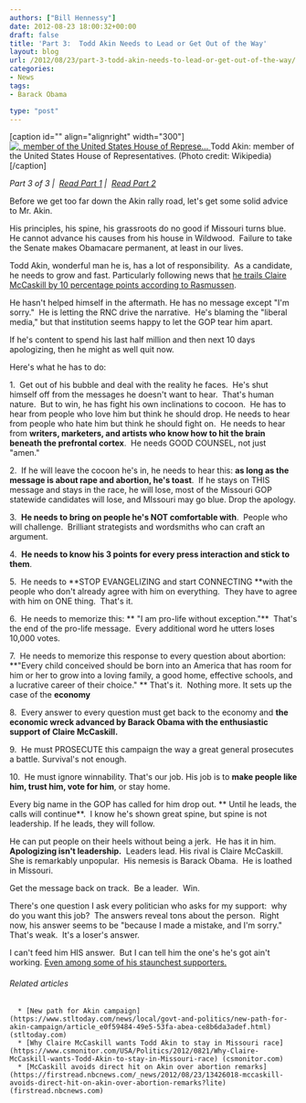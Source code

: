 ```yaml
---
authors: ["Bill Hennessy"]
date: 2012-08-23 18:00:32+00:00
draft: false
title: 'Part 3:  Todd Akin Needs to Lead or Get Out of the Way'
layout: blog
url: /2012/08/23/part-3-todd-akin-needs-to-lead-or-get-out-of-the-way/
categories:
- News
tags:
- Barack Obama

type: "post"
---
```


[caption id="" align="alignright" width="300"][![, member of the United States House of Represe...](https://upload.wikimedia.org/wikipedia/commons/thumb/d/dd/Todd_Akin%2C_official_109th_Congress_photo.jpg/300px-Todd_Akin%2C_official_109th_Congress_photo.jpg)
](https://commons.wikipedia.org/wiki/File:Todd_Akin%2C_official_109th_Congress_photo.jpg) Todd Akin: member of the United States House of Representatives. (Photo credit: Wikipedia)[/caption]

_Part 3 of 3 |  [Read Part 1](https://hennessysview.com/2012/08/23/part-1-contingencies-every-conservatives-needs-right-now/) |  [Read Part 2](https://hennessysview.com/2012/08/23/part-2-here-is-todd-akins-real-crime/)_

Before we get too far down the Akin rally road, let's get some solid advice to Mr. Akin.

His principles, his spine, his grassroots do no good if Missouri turns blue.  He cannot advance his causes from his house in Wildwood.  Failure to take the Senate makes Obamacare permanent, at least in our lives.

Todd Akin, wonderful man he is, has a lot of responsibility.  As a candidate, he needs to grow and fast. Particularly following news that [he trails Claire McCaskill by 10 percentage points according to Rasmussen](https://www.rasmussenreports.com/public_content/politics/elections/election_2012/election_2012_senate_elections/missouri/election_2012_missouri_senate).

He hasn't helped himself in the aftermath. He has no message except "I'm sorry."  He is letting the RNC drive the narrative.  He's blaming the "liberal media," but that institution seems happy to let the GOP tear him apart.

If he's content to spend his last half million and then next 10 days apologizing, then he might as well quit now.

Here's what he has to do:

1.  Get out of his bubble and deal with the reality he faces.  He's shut himself off from the messages he doesn't want to hear.  That's human nature.  But to win, he has fight his own inclinations to cocoon.  He has to hear from people who love him but think he should drop. He needs to hear from people who hate him but think he should fight on.  He needs to hear from **writers, marketers, and artists who know how to hit the brain beneath the prefrontal cortex**.  He needs GOOD COUNSEL, not just "amen."

2.  If he will leave the cocoon he's in, he needs to hear this: **as long as the message is about rape and abortion, he's toast**.  If he stays on THIS message and stays in the race, he will lose, most of the Missouri GOP statewide candidates will lose, and MIssouri may go blue. Drop the apology.

3.  **He needs to bring on people he's NOT comfortable with**.  People who will challenge.  Brilliant strategists and wordsmiths who can craft an argument.

4.  **He needs to know his 3 points for every press interaction and stick to them**.

5.  He needs to **STOP EVANGELIZING and start CONNECTING **with the people who don't already agree with him on everything.  They have to agree with him on ONE thing.  That's it.

6.  He needs to memorize this: ** "I am pro-life without exception."**  That's the end of the pro-life message.  Every additional word he utters loses 10,000 votes.

7.  He needs to memorize this response to every question about abortion:  **"Every child conceived should be born into an America that has room for him or her to grow into a loving family, a good home, effective schools, and a lucrative career of their choice." ** That's it.  Nothing more. It sets up the case of the **economy**

8.  Every answer to every question must get back to the economy and **the economic wreck advanced by Barack Obama with the enthusiastic support of Claire McCaskill.**

9.  He must PROSECUTE this campaign the way a great general prosecutes a battle. Survival's not enough.

10.  He must ignore winnability. That's our job. His job is to **make people like him, trust him, vote for him**, or stay home.

Every big name in the GOP has called for him drop out. ** Until he leads, the calls will continue**.  I know he's shown great spine, but spine is not leadership. If he leads, they will follow.

He can put people on their heels without being a jerk.  He has it in him.  **Apologizing isn't leadership.**  Leaders lead. His rival is Claire McCaskill. She is remarkably unpopular.  His nemesis is Barack Obama.  He is loathed in Missouri.

Get the message back on track.  Be a leader.  Win.

There's one question I ask every politician who asks for my support:  why do you want this job?  The answers reveal tons about the person.  Right now, his answer seems to be "because I made a mistake, and I'm sorry."  That's weak.  It's a loser's answer.

I can't feed him HIS answer.  But I can tell him the one's he's got ain't working. [Even among some of his staunchest supporters.](https://blogodidact.blogspot.com/2012/08/taking-about-face-on-todd-akin-without.html)


###### Related articles





	  * [New path for Akin campaign](https://www.stltoday.com/news/local/govt-and-politics/new-path-for-akin-campaign/article_e0f59484-49e5-53fa-abea-ce8b6da3adef.html) (stltoday.com)
	  * [Why Claire McCaskill wants Todd Akin to stay in Missouri race](https://www.csmonitor.com/USA/Politics/2012/0821/Why-Claire-McCaskill-wants-Todd-Akin-to-stay-in-Missouri-race) (csmonitor.com)
	  * [McCaskill avoids direct hit on Akin over abortion remarks](https://firstread.nbcnews.com/_news/2012/08/23/13426018-mccaskill-avoids-direct-hit-on-akin-over-abortion-remarks?lite) (firstread.nbcnews.com)

